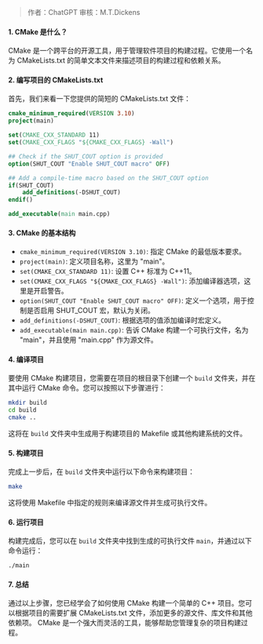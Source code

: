 > 作者：ChatGPT
> 审核：M.T.Dickens

#### 1. CMake 是什么？

CMake 是一个跨平台的开源工具，用于管理软件项目的构建过程。它使用一个名为 CMakeLists.txt 的简单文本文件来描述项目的构建过程和依赖关系。

#### 2. 编写项目的 CMakeLists.txt

首先，我们来看一下您提供的简短的 CMakeLists.txt 文件：

```cmake
cmake_minimum_required(VERSION 3.10)
project(main)

set(CMAKE_CXX_STANDARD 11)
set(CMAKE_CXX_FLAGS "${CMAKE_CXX_FLAGS} -Wall")

## Check if the SHUT_COUT option is provided
option(SHUT_COUT "Enable SHUT_COUT macro" OFF)

## Add a compile-time macro based on the SHUT_COUT option
if(SHUT_COUT)
    add_definitions(-DSHUT_COUT)
endif()

add_executable(main main.cpp)
```

#### 3. CMake 的基本结构

- `cmake_minimum_required(VERSION 3.10)`: 指定 CMake 的最低版本要求。
- `project(main)`: 定义项目名称，这里为 "main"。
- `set(CMAKE_CXX_STANDARD 11)`: 设置 C++ 标准为 C++11。
- `set(CMAKE_CXX_FLAGS "${CMAKE_CXX_FLAGS} -Wall")`: 添加编译器选项，这里是开启警告。
- `option(SHUT_COUT "Enable SHUT_COUT macro" OFF)`: 定义一个选项，用于控制是否启用 SHUT_COUT 宏，默认为关闭。
- `add_definitions(-DSHUT_COUT)`: 根据选项的值添加编译时宏定义。
- `add_executable(main main.cpp)`: 告诉 CMake 构建一个可执行文件，名为 "main"，并且使用 "main.cpp" 作为源文件。

#### 4. 编译项目

要使用 CMake 构建项目，您需要在项目的根目录下创建一个 `build` 文件夹，并在其中运行 CMake 命令。您可以按照以下步骤进行：

```bash
mkdir build
cd build
cmake ..
```

这将在 `build` 文件夹中生成用于构建项目的 Makefile 或其他构建系统的文件。

#### 5. 构建项目

完成上一步后，在 `build` 文件夹中运行以下命令来构建项目：

```bash
make
```

这将使用 Makefile 中指定的规则来编译源文件并生成可执行文件。

#### 6. 运行项目

构建完成后，您可以在 `build` 文件夹中找到生成的可执行文件 `main`，并通过以下命令运行：

```bash
./main
```

#### 7. 总结

通过以上步骤，您已经学会了如何使用 CMake 构建一个简单的 C++ 项目。您可以根据项目的需要扩展 CMakeLists.txt 文件，添加更多的源文件、库文件和其他依赖项。 CMake 是一个强大而灵活的工具，能够帮助您管理复杂的项目构建过程。